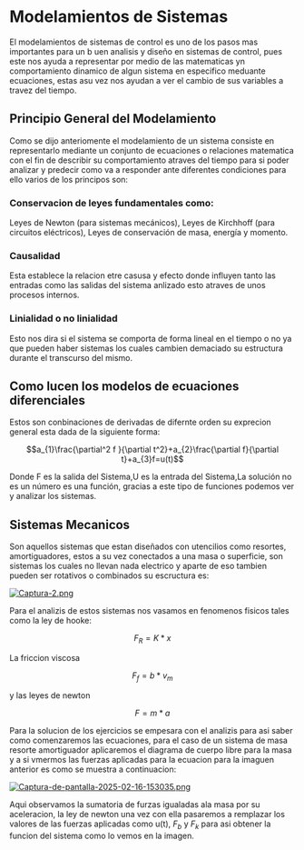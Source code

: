 # Modelamientos de Sistemas 
El modelamientos de sistemas de control es uno de los pasos mas importantes para un b uen analisis y diseño en sistemas de control, pues este nos ayuda a representar por medio de las matematicas yn comportamiento dinamico de algun sistema en especifico meduante ecuaciones, estas asu vez nos ayudan a ver el cambio de sus variables a travez del tiempo.
## Principio General del Modelamiento
Como se dijo anteriomente el modelamiento de un sistema consiste en representarlo mediante un conjunto de ecuaciones o relaciones matematica con el fin de describir su comportamiento atraves del tiempo para si poder analizar y predecir como va a responder ante diferentes condiciones para ello varios de los principos son:
### Conservacion de leyes fundamentales como:
Leyes de Newton (para sistemas mecánicos),
Leyes de Kirchhoff (para circuitos eléctricos),
Leyes de conservación de masa, energía y momento.
### Causalidad 
Esta establece la relacion etre casusa y efecto donde influyen tanto las entradas como las salidas del sistema anlizado esto atraves de unos procesos internos.
### Linialidad o no linialidad 
Esto  nos dira si el sistema se comporta de forma lineal en el tiempo o no ya que pueden haber sistemas los cuales cambien demaciado su estructura durante el transcurso del mismo.
## Como lucen los modelos de ecuaciones diferenciales
Estos son conbinaciones de derivadas de difernte orden su exprecion general esta dada de la siguiente forma:

$$a_{1}\frac{\partial^2 f }{\partial t^2}+a_{2}\frac{\partial f}{\partial t}+a_{3}f=u(t)$$

Donde F es la salida del Sistema,U es la entrada del Sistema,La solución no es un número es una función, gracias a este tipo de funciones podemos ver y analizar los sistemas.

## Sistemas Mecanicos 
Son aquellos sistemas que estan diseñados con utencilios como resortes, amortiguadores, estos a su vez conectados a una masa o superficie, son sistemas los cuales no llevan nada electrico y aparte de eso tambien pueden ser rotativos o combinados su escructura es:

[![Captura-2.png](https://i.postimg.cc/pX1BmMnw/Captura-2.png)](https://postimg.cc/HVXMNKzz)

Para el analizis de estos sistemas nos vasamos en fenomenos fisicos tales como la ley de hooke:

$$F_{R}=K*x$$

La friccion viscosa 

$$F_{f}=b*v_{m}$$

y las leyes de newton 

$$F=m*a$$

Para la solucion de los ejercicios se empesara con el analizis para asi saber como comenzaremos las ecuaciones, para el caso de un sistema de masa resorte amortiguador aplicaremos el diagrama de cuerpo libre para la masa y a si vmermos las fuerzas aplicadas para la ecuacion para la imaguen anterior es como se muestra a continuacion:

[![Captura-de-pantalla-2025-02-16-153035.png](https://i.postimg.cc/4317hpSY/Captura-de-pantalla-2025-02-16-153035.png)](https://postimg.cc/VSdLx01w)

Aqui observamos la sumatoria de furzas igualadas ala masa por su aceleracion, la ley de newton una vez con ella pasaremos a remplazar los valores de las fuerzas aplicadas como u(t), $F_{b}$ y $F_{k}$ para asi obtener la funcion del sistema como lo vemos en la imagen.






